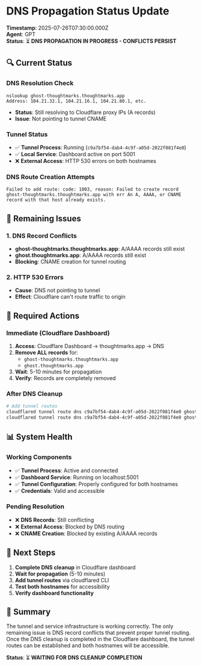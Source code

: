 # DNS Propagation Status Update

**Timestamp**: 2025-07-26T07:30:00.000Z  
**Agent**: GPT  
**Status**: ⏳ **DNS PROPAGATION IN PROGRESS - CONFLICTS PERSIST**

## 🔍 **Current Status**

### **DNS Resolution Check**

```
nslookup ghost-thoughtmarks.thoughtmarks.app
Address: 104.21.32.1, 104.21.16.1, 104.21.80.1, etc.
```

- **Status**: Still resolving to Cloudflare proxy IPs (A records)
- **Issue**: Not pointing to tunnel CNAME

### **Tunnel Status**

- ✅ **Tunnel Process**: Running (`c9a7bf54-dab4-4c9f-a05d-2022f081f4e0`)
- ✅ **Local Service**: Dashboard active on port 5001
- ❌ **External Access**: HTTP 530 errors on both hostnames

### **DNS Route Creation Attempts**

```
Failed to add route: code: 1003, reason: Failed to create record ghost-thoughtmarks.thoughtmarks.app with err An A, AAAA, or CNAME record with that host already exists.
```

## 🚨 **Remaining Issues**

### **1. DNS Record Conflicts**

- **ghost-thoughtmarks.thoughtmarks.app**: A/AAAA records still exist
- **ghost.thoughtmarks.app**: A/AAAA records still exist
- **Blocking**: CNAME creation for tunnel routing

### **2. HTTP 530 Errors**

- **Cause**: DNS not pointing to tunnel
- **Effect**: Cloudflare can't route traffic to origin

## 🔧 **Required Actions**

### **Immediate (Cloudflare Dashboard)**

1. **Access**: Cloudflare Dashboard → thoughtmarks.app → DNS
2. **Remove ALL records** for:
   - `ghost-thoughtmarks.thoughtmarks.app`
   - `ghost.thoughtmarks.app`
3. **Wait**: 5-10 minutes for propagation
4. **Verify**: Records are completely removed

### **After DNS Cleanup**

```bash
# Add tunnel routes
cloudflared tunnel route dns c9a7bf54-dab4-4c9f-a05d-2022f081f4e0 ghost-thoughtmarks.thoughtmarks.app
cloudflared tunnel route dns c9a7bf54-dab4-4c9f-a05d-2022f081f4e0 ghost.thoughtmarks.app
```

## 📊 **System Health**

### **Working Components**

- ✅ **Tunnel Process**: Active and connected
- ✅ **Dashboard Service**: Running on localhost:5001
- ✅ **Tunnel Configuration**: Properly configured for both hostnames
- ✅ **Credentials**: Valid and accessible

### **Pending Resolution**

- ❌ **DNS Records**: Still conflicting
- ❌ **External Access**: Blocked by DNS routing
- ❌ **CNAME Creation**: Blocked by existing A/AAAA records

## 🎯 **Next Steps**

1. **Complete DNS cleanup** in Cloudflare dashboard
2. **Wait for propagation** (5-10 minutes)
3. **Add tunnel routes** via cloudflared CLI
4. **Test both hostnames** for accessibility
5. **Verify dashboard functionality**

## 📝 **Summary**

The tunnel and service infrastructure is working correctly. The only remaining issue is DNS record conflicts that prevent proper tunnel routing. Once the DNS cleanup is completed in the Cloudflare dashboard, the tunnel routes can be established and both hostnames will be accessible.

**Status**: ⏳ **WAITING FOR DNS CLEANUP COMPLETION**
